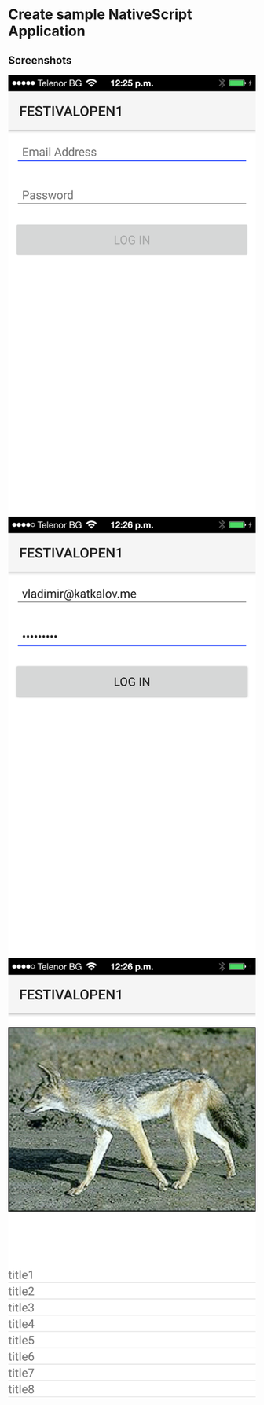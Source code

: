 ﻿# Create sample NativeScript Application

## Screenshots
![Screenshot 1](https://github.com/rkhunter/FESTIVAL_OPEN_1/raw/master/Screenshots/login-screen-1.png)
![Screenshot 2](https://github.com/rkhunter/FESTIVAL_OPEN_1/raw/master/Screenshots/login-screen-2.png)
![Screenshot 3](https://github.com/rkhunter/FESTIVAL_OPEN_1/raw/master/Screenshots/second-screen.png)